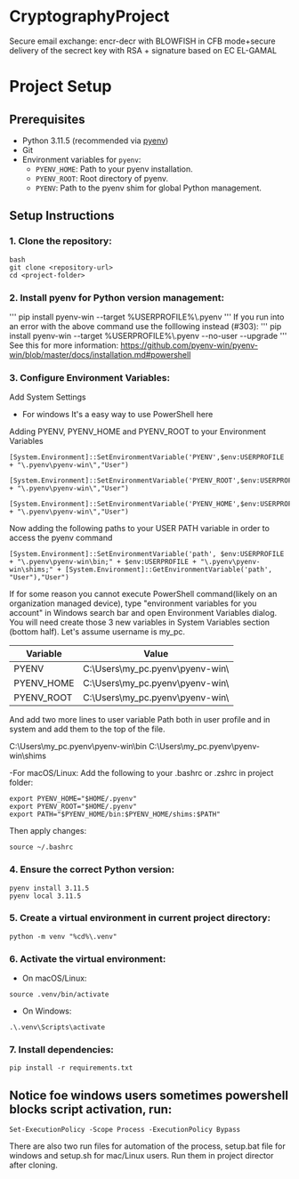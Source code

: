# CryptographyProject
Secure email exchange: encr-decr with BLOWFISH in CFB mode+secure delivery of the secrect key with RSA +  signature based on EC EL-GAMAL 

# Project Setup

## Prerequisites
- Python 3.11.5 (recommended via [pyenv](https://github.com/pyenv/pyenv))
- Git
- Environment variables for `pyenv`:
  - `PYENV_HOME`: Path to your pyenv installation.
  - `PYENV_ROOT`: Root directory of pyenv.
  - `PYENV`: Path to the pyenv shim for global Python management.

## Setup Instructions
### 1. Clone the repository:
   ```
   bash
   git clone <repository-url>
   cd <project-folder>
   ```

### 2. Install pyenv for Python version management:
'''
pip install pyenv-win --target %USERPROFILE%\\.pyenv
'''
If you run into an error with the above command use the folllowing instead (#303):
'''
pip install pyenv-win --target %USERPROFILE%\\.pyenv --no-user --upgrade
'''
See this for more information: https://github.com/pyenv-win/pyenv-win/blob/master/docs/installation.md#powershell
### 3. Configure Environment Variables:

Add System Settings
- For windows It's a easy way to use PowerShell here

Adding PYENV, PYENV_HOME and PYENV_ROOT to your Environment Variables
```
[System.Environment]::SetEnvironmentVariable('PYENV',$env:USERPROFILE + "\.pyenv\pyenv-win\","User")

[System.Environment]::SetEnvironmentVariable('PYENV_ROOT',$env:USERPROFILE + "\.pyenv\pyenv-win\","User")

[System.Environment]::SetEnvironmentVariable('PYENV_HOME',$env:USERPROFILE + "\.pyenv\pyenv-win\","User")
```

Now adding the following paths to your USER PATH variable in order to access the pyenv command

```
[System.Environment]::SetEnvironmentVariable('path', $env:USERPROFILE + "\.pyenv\pyenv-win\bin;" + $env:USERPROFILE + "\.pyenv\pyenv-win\shims;" + [System.Environment]::GetEnvironmentVariable('path', "User"),"User")
```

If for some reason you cannot execute PowerShell command(likely on an organization managed device), type "environment variables for you account" in Windows search bar and open Environment Variables dialog. You will need create those 3 new variables in System Variables section (bottom half). Let's assume username is my_pc.

| Variable | Value |
| --------- | ------- |
|PYENV   | C:\Users\my_pc\.pyenv\pyenv-win\ |
|PYENV_HOME |	C:\Users\my_pc\.pyenv\pyenv-win\ |
|PYENV_ROOT |	C:\Users\my_pc\.pyenv\pyenv-win\ |

And add two more lines to user variable Path both in user profile and in system and add them to the top of the file.

C:\Users\my_pc\.pyenv\pyenv-win\bin
C:\Users\my_pc\.pyenv\pyenv-win\shims

-For macOS/Linux: Add the following to your .bashrc or .zshrc in project folder:
```
export PYENV_HOME="$HOME/.pyenv"
export PYENV_ROOT="$HOME/.pyenv"
export PATH="$PYENV_HOME/bin:$PYENV_HOME/shims:$PATH"
```

Then apply changes:

```
source ~/.bashrc
```

### 4. Ensure the correct Python version:
```
pyenv install 3.11.5
pyenv local 3.11.5
```

### 5. Create a virtual environment in current project directory:
```
python -m venv "%cd%\.venv"
```

### 6. Activate the virtual environment:

- On macOS/Linux:
```
source .venv/bin/activate
```
- On Windows:
```
.\.venv\Scripts\activate
```

### 7. Install dependencies:
```
pip install -r requirements.txt
```

## Notice foe windows users sometimes powershell blocks script activation, run:
```
Set-ExecutionPolicy -Scope Process -ExecutionPolicy Bypass
```

There are also two run files for automation of the process, setup.bat file for windows and setup.sh for mac/Linux users. Run them in project director after cloning.


